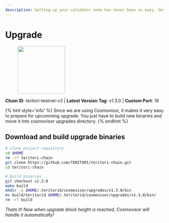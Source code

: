 ```yaml
---
description: Setting up your validator node has never been so easy. Get your validator running in minutes by following step by step instructions.
---
```


# Upgrade

<figure><img src="https://raw.githubusercontent.com/kj89/testnet_manuals/main/pingpub/logos/teritori.png" width="150" alt=""><figcaption></figcaption></figure>

**Chain ID**: teritori-testnet-v3 | **Latest Version Tag**: v1.3.0 | **Custom Port**: 19

{% hint style='info' %}
Since we are using Cosmovisor, it makes it very easy to prepare for upcomming upgrade.
You just have to build new binaries and move it into cosmovisor upgrades directory.
{% endhint %}

## Download and build upgrade binaries

```bash
# Clone project repository
cd $HOME
rm -rf teritori-chain
git clone https://github.com/TERITORI/teritori-chain.git
cd teritori-chain

# Build binaries
git checkout v1.3.0
make build
mkdir -p $HOME/.teritorid/cosmovisor/upgrades/v1.3.0/bin
mv build/teritorid $HOME/.teritorid/cosmovisor/upgrades/v1.3.0/bin/
rm -rf build
```

*Thats it! Now when upgrade block height is reached, Cosmovisor will handle it automatically!*
